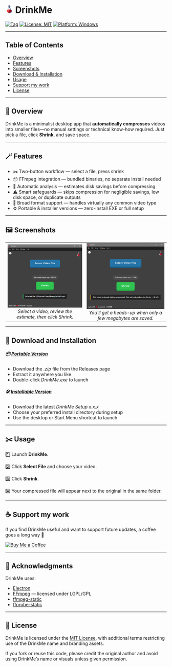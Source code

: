 # <img src="assets/logo.png" alt="logo" width="24" height="24" /> DrinkMe

[![Tag](https://img.shields.io/github/v/release/wasivis/DrinkMe)](https://github.com/wasivis/DrinkMe/releases)
[![License: MIT](https://img.shields.io/badge/License-MIT-yellow.svg)](LICENSE)
[![Platform: Windows](https://img.shields.io/badge/platform-Windows-blue)](#download)

---

## Table of Contents

- [Overview](#overview)
- [Features](#features)
- [Screenshots](#screenshots)
- [Download & Installation](#download)
- [Usage](#usage)
- [Support my work](#support)
- [License](#license)

---

## 📘 Overview

DrinkMe is a minimalist desktop app that **automatically compresses** videos into smaller files—no manual settings or technical know-how required. Just pick a file, click **Shrink**, and save space.

---

## 🪄 Features

- ✂️ Two-button workflow — select a file, press shrink
- 📦 FFmpeg integration — bundled binaries, no separate install needed
- 🔎 Automatic analysis — estimates disk savings before compressing
- ⚠️ Smart safeguards — skips compression for negligible savings, low disk space, or duplicate outputs
- 📼 Broad format support — handles virtually any common video type
- ⚙️ Portable & installer versions — zero-install EXE or full setup

---

## 🖼️ Screenshots

<table>
  <tr>
    <td align="center">
      <img src="assets/screenshot-main.png" alt="Main UI" width="400" /><br/>
      <em>Select a video, review the estimate, then click Shrink.</em>
    </td>
    <td align="center">
      <img src="assets/screenshot-warning.png" alt="Warning Tooltip" width="400" /><br/>
      <em>You’ll get a heads-up when only a few megabytes are saved.</em>
    </td>
  </tr>
</table>

---

<a name="download"></a>

## 💾 Download and Installation

##### 📦 <u>Portable Version</u>

- Download the _.zip_ file from the Releases page
- Extract it anywhere you like
- Double-click _DrinkMe.exe_ to launch

##### 🛠️ <u>Installable Version</u>

- Download the latest _DrinkMe Setup x.x.x_
- Choose your preferred install directory during setup
- Use the desktop or Start Menu shortcut to launch

---

## ✂️ Usage

1️⃣ Launch **DrinkMe**.

2️⃣ Click **Select File** and choose your video.

3️⃣ Click **Shrink**.

4️⃣ Your compressed file will appear next to the original in the same folder.

---

<a name="support"></a>

## ☕ Support my work

If you find DrinkMe useful and want to support future updates, a coffee goes a long way 💜

[![Buy Me a Coffee](https://img.buymeacoffee.com/button-api/?text=Buy%20me%20a%20coffee&emoji=💜&slug=wasivis&button_colour=FFDD00&font_colour=000000&font_family=Poppins&outline_colour=000000&coffee_colour=ffffff)](https://www.buymeacoffee.com/wasivis)

---

## 🙏 Acknowledgments

DrinkMe uses:

- [Electron](https://www.electronjs.org/)
- [FFmpeg](https://ffmpeg.org/) — licensed under LGPL/GPL
- [ffmpeg-static](https://www.npmjs.com/package/ffmpeg-static)
- [ffprobe-static](https://www.npmjs.com/package/ffprobe-static)

---

## 📜 License

DrinkMe is licensed under the [MIT License](LICENSE), with additional terms restricting use of the DrinkMe name and branding assets.

If you fork or reuse this code, please credit the original author and avoid using DrinkMe’s name or visuals unless given permission.
